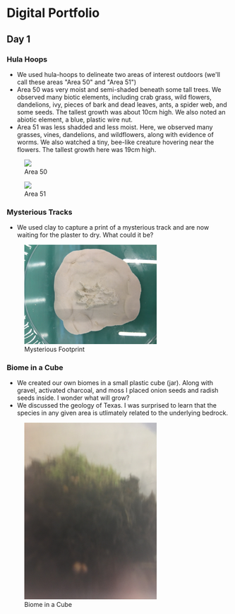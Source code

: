 # Digital Portfolio
## Day 1
### Hula Hoops
- We used hula-hoops to delineate two areas of interest outdoors (we'll call these areas "Area 50" and "Area 51")
- Area 50 was very moist and semi-shaded beneath some tall trees.  We observed many biotic elements, including crab grass, wild flowers, dandelions, ivy, pieces of bark and dead leaves, ants, a spider web, and some seeds.  The tallest growth was about 10cm high.  We also noted an abiotic element, a blue, plastic wire nut.
- Area 51 was less shadded and less moist.  Here, we observed many grasses, vines, dandelions, and wildflowers, along with evidence of worms.  We also watched a tiny, bee-like creature hovering near the flowers.  The tallest growth here was 19cm high.

<figure>
    <img src="Area%2050.jpg" width="300"/>
    <figcaption>Area 50</figcaption>
</figure>

<figure>
    <img src="Area%2051.jpg" width="300"/>
    <figcaption>Area 51</figcaption>
</figure>
 
### Mysterious Tracks
- We used clay to capture a print of a mysterious track and are now waiting for the plaster to dry.  What could it be?
<figure>
    <img src="Mysterious Footprint.jpg" width="300"/>
    <figcaption>Mysterious Footprint</figcaption>
</figure>

### Biome in a Cube
- We created our own biomes in a small plastic cube (jar).  Along with gravel, activated charcoal, and moss I placed onion seeds and radish seeds inside.  I wonder what will grow?
- We discussed the geology of Texas.  I was surprised to learn that the species in any given area is utlimately related to the underlying bedrock.  
<figure>
    <img src="Biome in a Plastic Cube.jpg" width="300"/>
    <figcaption>Biome in a Cube</figcaption>
</figure>

